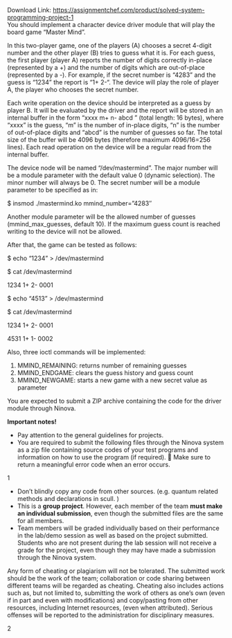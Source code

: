 Download Link: https://assignmentchef.com/product/solved-system-programming-project-1
<br>
You should implement a character device driver module that will play the board game “Master Mind”.

In this two-player game, one of the players (A) chooses a secret 4-digit number and the other player (B) tries to guess what it is. For each guess, the first player (player A) reports the number of digits correctly in-place (represented by a +) and the number of digits which are out-of-place (represented by a -). For example, if the secret number is “4283” and the guess is “1234” the report is “1+ 2-“. The device will play the role of player A, the player who chooses the secret number.

Each write operation on the device should be interpreted as a guess by player B. It will be evaluated by the driver and the report will be stored in an internal buffer in the form “xxxx m+ n- abcd
” (total length: 16 bytes), where “xxxx” is the guess, “m” is the number of in-place digits, “n” is the number of out-of-place digits and “abcd” is the number of guesses so far. The total size of the buffer will be 4096 bytes (therefore maximum 4096/16=256 lines). Each read operation on the device will be a regular read from the internal buffer.

The device node will be named “/dev/mastermind”. The major number will be a module parameter with the default value 0 (dynamic selection). The minor number will always be 0. The secret number will be a module parameter to be specified as in:

$ insmod ./mastermind.ko mmind_number=”4283″

Another module parameter will be the allowed number of guesses (mmind_max_guesses, default 10). If the maximum guess count is reached writing to the device will not be allowed.

After that, the game can be tested as follows:

$ echo “1234” &gt; /dev/mastermind

$ cat /dev/mastermind

1234 1+ 2- 0001

$ echo “4513” &gt; /dev/mastermind

$ cat /dev/mastermind

1234 1+ 2- 0001

4531 1+ 1- 0002




Also, three ioctl commands will be implemented:

<ol>

 <li>MMIND_REMAINING: returns number of remaining guesses</li>

 <li>MMIND_ENDGAME: clears the guess history and guess count</li>

 <li>MMIND_NEWGAME: starts a new game with a new secret value as parameter</li>

</ol>

You are expected to submit a ZIP archive containing the code for the driver module through Ninova.







<strong>Important notes! </strong>

<ul>

 <li>Pay attention to the general guidelines for projects.</li>

 <li>You are required to submit the following files through the Ninova system as a zip file containing source codes of your test programs and information on how to use the program (if required).  Make sure to return a meaningful error code when an error occurs.</li>

</ul>

1




<ul>

 <li>Don’t blindly copy any code from other sources. (e.g. quantum related methods and declarations in scull. )</li>

 <li>This is a <strong>group project</strong>. However, each member of the team <strong>must make an individual submission</strong>, even though the submitted files are the same for all members.</li>

 <li>Team members will be graded individually based on their performance in the lab/demo session as well as based on the project submitted. Students who are not present during the lab session will not receive a grade for the project, even though they may have made a submission through the Ninova system.</li>

</ul>




Any form of cheating or plagiarism will not be tolerated. The submitted work should be the work of the team; collaboration or code sharing between different teams will be regarded as cheating. Cheating also includes actions such as, but not limited to, submitting the work of others as one’s own (even if in part and even with modifications) and copy/pasting from other resources, including Internet resources, (even when attributed). Serious offenses will be reported to the administration for disciplinary measures.







2


